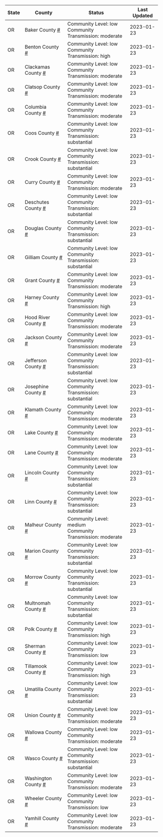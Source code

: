 State | County | Status | Last Updated
--- | --- | --- | --- 
OR | Baker County <a href="#baker_county">#</a> | <a name="baker_county"></a>Community Level: low<br/>Community Transmission: moderate | 2023-01-23
OR | Benton County <a href="#benton_county">#</a> | <a name="benton_county"></a>Community Level: low<br/>Community Transmission: high | 2023-01-23
OR | Clackamas County <a href="#clackamas_county">#</a> | <a name="clackamas_county"></a>Community Level: low<br/>Community Transmission: moderate | 2023-01-23
OR | Clatsop County <a href="#clatsop_county">#</a> | <a name="clatsop_county"></a>Community Level: low<br/>Community Transmission: moderate | 2023-01-23
OR | Columbia County <a href="#columbia_county">#</a> | <a name="columbia_county"></a>Community Level: low<br/>Community Transmission: moderate | 2023-01-23
OR | Coos County <a href="#coos_county">#</a> | <a name="coos_county"></a>Community Level: low<br/>Community Transmission: substantial | 2023-01-23
OR | Crook County <a href="#crook_county">#</a> | <a name="crook_county"></a>Community Level: low<br/>Community Transmission: substantial | 2023-01-23
OR | Curry County <a href="#curry_county">#</a> | <a name="curry_county"></a>Community Level: low<br/>Community Transmission: moderate | 2023-01-23
OR | Deschutes County <a href="#deschutes_county">#</a> | <a name="deschutes_county"></a>Community Level: low<br/>Community Transmission: substantial | 2023-01-23
OR | Douglas County <a href="#douglas_county">#</a> | <a name="douglas_county"></a>Community Level: low<br/>Community Transmission: substantial | 2023-01-23
OR | Gilliam County <a href="#gilliam_county">#</a> | <a name="gilliam_county"></a>Community Level: low<br/>Community Transmission: substantial | 2023-01-23
OR | Grant County <a href="#grant_county">#</a> | <a name="grant_county"></a>Community Level: low<br/>Community Transmission: moderate | 2023-01-23
OR | Harney County <a href="#harney_county">#</a> | <a name="harney_county"></a>Community Level: low<br/>Community Transmission: high | 2023-01-23
OR | Hood River County <a href="#hood_river_county">#</a> | <a name="hood_river_county"></a>Community Level: low<br/>Community Transmission: moderate | 2023-01-23
OR | Jackson County <a href="#jackson_county">#</a> | <a name="jackson_county"></a>Community Level: low<br/>Community Transmission: moderate | 2023-01-23
OR | Jefferson County <a href="#jefferson_county">#</a> | <a name="jefferson_county"></a>Community Level: low<br/>Community Transmission: substantial | 2023-01-23
OR | Josephine County <a href="#josephine_county">#</a> | <a name="josephine_county"></a>Community Level: low<br/>Community Transmission: substantial | 2023-01-23
OR | Klamath County <a href="#klamath_county">#</a> | <a name="klamath_county"></a>Community Level: low<br/>Community Transmission: moderate | 2023-01-23
OR | Lake County <a href="#lake_county">#</a> | <a name="lake_county"></a>Community Level: low<br/>Community Transmission: moderate | 2023-01-23
OR | Lane County <a href="#lane_county">#</a> | <a name="lane_county"></a>Community Level: low<br/>Community Transmission: moderate | 2023-01-23
OR | Lincoln County <a href="#lincoln_county">#</a> | <a name="lincoln_county"></a>Community Level: low<br/>Community Transmission: substantial | 2023-01-23
OR | Linn County <a href="#linn_county">#</a> | <a name="linn_county"></a>Community Level: low<br/>Community Transmission: substantial | 2023-01-23
OR | Malheur County <a href="#malheur_county">#</a> | <a name="malheur_county"></a>Community Level: medium<br/>Community Transmission: moderate | 2023-01-23
OR | Marion County <a href="#marion_county">#</a> | <a name="marion_county"></a>Community Level: low<br/>Community Transmission: substantial | 2023-01-23
OR | Morrow County <a href="#morrow_county">#</a> | <a name="morrow_county"></a>Community Level: low<br/>Community Transmission: substantial | 2023-01-23
OR | Multnomah County <a href="#multnomah_county">#</a> | <a name="multnomah_county"></a>Community Level: low<br/>Community Transmission: substantial | 2023-01-23
OR | Polk County <a href="#polk_county">#</a> | <a name="polk_county"></a>Community Level: low<br/>Community Transmission: high | 2023-01-23
OR | Sherman County <a href="#sherman_county">#</a> | <a name="sherman_county"></a>Community Level: low<br/>Community Transmission: low | 2023-01-23
OR | Tillamook County <a href="#tillamook_county">#</a> | <a name="tillamook_county"></a>Community Level: low<br/>Community Transmission: high | 2023-01-23
OR | Umatilla County <a href="#umatilla_county">#</a> | <a name="umatilla_county"></a>Community Level: low<br/>Community Transmission: substantial | 2023-01-23
OR | Union County <a href="#union_county">#</a> | <a name="union_county"></a>Community Level: low<br/>Community Transmission: moderate | 2023-01-23
OR | Wallowa County <a href="#wallowa_county">#</a> | <a name="wallowa_county"></a>Community Level: low<br/>Community Transmission: moderate | 2023-01-23
OR | Wasco County <a href="#wasco_county">#</a> | <a name="wasco_county"></a>Community Level: low<br/>Community Transmission: substantial | 2023-01-23
OR | Washington County <a href="#washington_county">#</a> | <a name="washington_county"></a>Community Level: low<br/>Community Transmission: moderate | 2023-01-23
OR | Wheeler County <a href="#wheeler_county">#</a> | <a name="wheeler_county"></a>Community Level: low<br/>Community Transmission: low | 2023-01-23
OR | Yamhill County <a href="#yamhill_county">#</a> | <a name="yamhill_county"></a>Community Level: low<br/>Community Transmission: moderate | 2023-01-23
